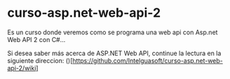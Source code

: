 # curso-asp.net-web-api-2
Es un curso donde veremos como se programa una web api con Asp.net Web API 2 con C#...

Si desea saber más acerca de ASP.NET Web API, continue la lectura en la siguiente direccion:
()[https://github.com/Intelguasoft/curso-asp.net-web-api-2/wiki]
